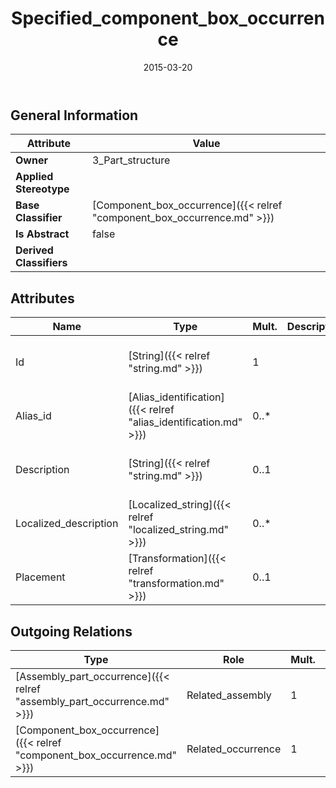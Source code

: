 ﻿---
title: Specified_component_box_occurrence
toc: false
type: specs
date: "2015-03-20"
draft: false
specification: KBL
version: 2.4.sr1
documentType: "Recommendation"
elementType: Class
classes:
  - Specified_component_box_occurrence
menu_name: kbl-2.4.sr1
---


## General Information

| Attribute               | Value |
|-------------------------|-------|
| **Owner**               | 3_Part_structure |
| **Applied Stereotype**  |   |
| **Base Classifier**     | [Component_box_occurrence]({{< relref "component_box_occurrence.md" >}})<br/>  |
| **Is Abstract**         | false |
| **Derived Classifiers** |   |

## Attributes
|  Name  |  Type  |  Mult.  |  Description  |  Owning Classifier  |
|--------|--------|---------|---------------|--------------|
|Id | [String]({{< relref "string.md" >}}) | 1 |  | [Component_box_occurrence]({{< relref "component_box_occurrence.md" >}}) |
|Alias_id | [Alias_identification]({{< relref "alias_identification.md" >}}) | 0..* |  | [Component_box_occurrence]({{< relref "component_box_occurrence.md" >}}) |
|Description | [String]({{< relref "string.md" >}}) | 0..1 |  | [Component_box_occurrence]({{< relref "component_box_occurrence.md" >}}) |
|Localized_description | [Localized_string]({{< relref "localized_string.md" >}}) | 0..* |  | [Component_box_occurrence]({{< relref "component_box_occurrence.md" >}}) |
|Placement | [Transformation]({{< relref "transformation.md" >}}) | 0..1 |  | [Component_box_occurrence]({{< relref "component_box_occurrence.md" >}}) |

## Outgoing Relations
|    Type  |   Role   |   Mult.   |   Mult.   |   Description   |
|----------|----------|-----------|-----------|-----------------|
| [Assembly_part_occurrence]({{< relref "assembly_part_occurrence.md" >}}) | Related_assembly | 1 | 0..* |  |
| [Component_box_occurrence]({{< relref "component_box_occurrence.md" >}}) | Related_occurrence | 1 | 0..* |  |
